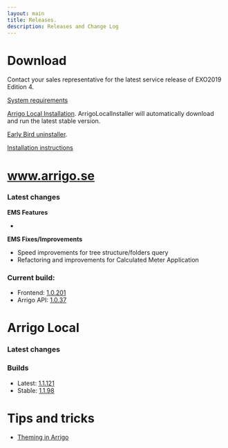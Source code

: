 ```yaml
---
layout: main
title: Releases.
description: Releases and Change Log
---
```

# Download

Contact your sales representative for the latest service release of EXO2019 Edition 4.

[System requirements](./systemrequirements.md)

[Arrigo Local Installation](https://arrigo.blob.core.windows.net/arrigo/ArrigoLocalInstaller.exe). ArrigoLocalInstaller will automatically download and run the latest stable version.

[Early Bird uninstaller](https://arrigo.blob.core.windows.net/arrigo/ArrigoEarlybirdUninstaller-1.0.19.exe).

[Installation instructions](./prereq.md)

# www.arrigo.se
### Latest changes

**EMS Features**

-

**EMS Fixes/Improvements**
- Speed improvements for tree structure/folders query
- Refactoring and improvements for Calculated Meter Application

### Current build: 
- Frontend: [1.0.201](./frontend.html#10201)
- Arrigo API: [1.0.37](./arrigoapi.html#1037)

# Arrigo Local
### Latest changes


### Builds
- Latest: [1.1.121](./arrigolocalinstaller.html#11121)
- Stable: [1.1.98](./arrigolocalinstaller.html#1198)



# Tips and tricks

- [Theming in Arrigo](./theme_arrigo.md)
